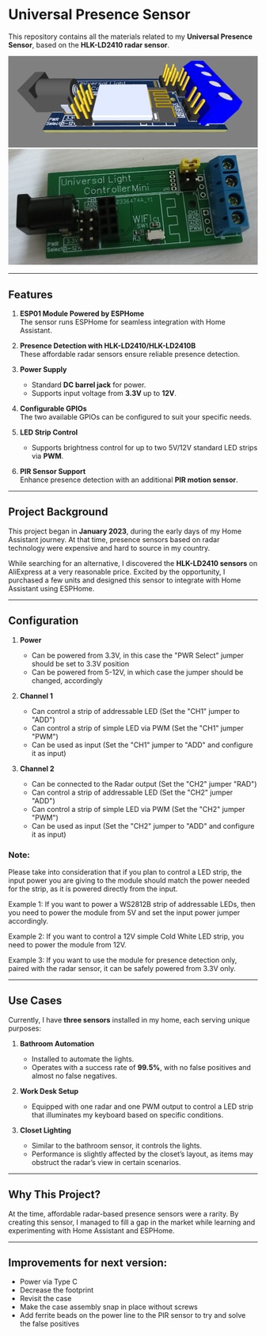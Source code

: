 # Universal Presence Sensor

This repository contains all the materials related to my **Universal Presence Sensor**, based on the **HLK-LD2410 radar sensor**.

![3D View of the Sensor](Pictures/3D_View_Top.png)  
![Picture the Sensor](Pictures/First_Assembly.jpg)  

---

## **Features**
1. **ESP01 Module Powered by ESPHome**  
   The sensor runs ESPHome for seamless integration with Home Assistant.  

2. **Presence Detection with HLK-LD2410/HLK-LD2410B**  
   These affordable radar sensors ensure reliable presence detection.

3. **Power Supply**  
   - Standard **DC barrel jack** for power.  
   - Supports input voltage from **3.3V** up to **12V**.

4. **Configurable GPIOs**  
   The two available GPIOs can be configured to suit your specific needs.

5. **LED Strip Control**  
   - Supports brightness control for up to two 5V/12V standard LED strips via **PWM**.

6. **PIR Sensor Support**  
   Enhance presence detection with an additional **PIR motion sensor**.

---

## **Project Background**
This project began in **January 2023**, during the early days of my Home Assistant journey. At that time, presence sensors based on radar technology were expensive and hard to source in my country.  

While searching for an alternative, I discovered the **HLK-LD2410 sensors** on AliExpress at a very reasonable price. Excited by the opportunity, I purchased a few units and designed this sensor to integrate with Home Assistant using ESPHome.  

---

## **Configuration**
1. **Power**
	- Can be powered from 3.3V, in this case the "PWR Select" jumper should be set to 3.3V position
	- Can be powered from 5-12V, in which case the jumper should be changed, accordingly
	
2. **Channel 1**
	- Can control a strip of addressable LED (Set the "CH1" jumper to "ADD")
	- Can control a strip of simple LED via PWM (Set the "CH1" jumper "PWM")
	- Can be used as input (Set the "CH1" jumper to "ADD" and configure it as input)
	
3. **Channel 2**
	- Can be connected to the Radar output (Set the "CH2" jumper "RAD")
	- Can control a strip of addressable LED (Set the "CH2" jumper "ADD")
	- Can control a strip of simple LED via PWM (Set the "CH2" jumper "PWM")
	- Can be used as input (Set the "CH2" jumper to "ADD" and configure it as input)
	
### **Note:**
Please take into consideration that if you plan to control a LED strip, the input power you are giving to the module should match the power needed for the strip, as it is powered directly from the input.

Example 1: If you want to power a WS2812B strip of addressable LEDs, then you need to power the module from 5V and set the input power jumper accordingly.

Example 2: If you want to control a 12V simple Cold White LED strip, you need to power the module from 12V.

Example 3: If you want to use the module for presence detection only, paired with the radar sensor, it can be safely powered from 3.3V only.

---

## **Use Cases**
Currently, I have **three sensors** installed in my home, each serving unique purposes:

1. **Bathroom Automation**  
   - Installed to automate the lights.  
   - Operates with a success rate of **99.5%**, with no false positives and almost no false negatives.  

2. **Work Desk Setup**  
   - Equipped with one radar and one PWM output to control a LED strip that illuminates my keyboard based on specific conditions.  

3. **Closet Lighting**  
   - Similar to the bathroom sensor, it controls the lights.  
   - Performance is slightly affected by the closet’s layout, as items may obstruct the radar’s view in certain scenarios.  

---

## **Why This Project?**
At the time, affordable radar-based presence sensors were a rarity. By creating this sensor, I managed to fill a gap in the market while learning and experimenting with Home Assistant and ESPHome.  

---

## **Improvements for next version:**
- Power via Type C
- Decrease the footprint
- Revisit the case
- Make the case assembly snap in place without screws
- Add ferrite beads on the power line to the PIR sensor to try and solve the false positives
